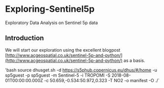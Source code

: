 # Exploring-Sentinel5p
Exploratory Data Analysis on Sentinel 5p data

## Introduction
We will start our exploration using the excellent blogpost 
[http://www.acgeospatial.co.uk/sentinel-5p-and-python/](http://www.acgeospatial.co.uk/sentinel-5p-and-python/) as a 
basis.

'bash
source dhusget.sh -d https://s5phub.copernicus.eu/dhus/#/home -u sp5guest -p sp5guest -m Sentinel-5 -i TROPOMI -S 2018-08-01T00:00:00.000Z -c 50.659,-0.534:50.972,0.323 -T NO2 -o manifest -O ./`